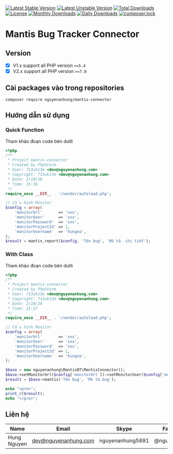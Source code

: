 [![Latest Stable Version](https://poser.pugx.org/nguyenanhung/mantis-connector/v)](https://packagist.org/packages/nguyenanhung/mantis-connector)
[![Latest Unstable Version](https://poser.pugx.org/nguyenanhung/mantis-connector/v/unstable)](https://packagist.org/packages/nguyenanhung/mantis-connector)
[![Total Downloads](https://poser.pugx.org/nguyenanhung/mantis-connector/downloads)](https://packagist.org/packages/nguyenanhung/mantis-connector)
[![License](https://poser.pugx.org/nguyenanhung/mantis-connector/license)](https://packagist.org/packages/nguyenanhung/mantis-connector)
[![Monthly Downloads](https://poser.pugx.org/nguyenanhung/mantis-connector/d/monthly)](https://packagist.org/packages/nguyenanhung/mantis-connector)
[![Daily Downloads](https://poser.pugx.org/nguyenanhung/mantis-connector/d/daily)](https://packagist.org/packages/nguyenanhung/mantis-connector)
[![composer.lock](https://poser.pugx.org/nguyenanhung/mantis-connector/composerlock)](https://packagist.org/packages/nguyenanhung/mantis-connector)

# Mantis Bug Tracker Connector

## Version

- [x] V1.x support all PHP version `>=5.4`
- [x] V2.x support all PHP version `>=7.0`

## Cài packages vào trong repositories

```http
composer require nguyenanhung/mantis-connector
```

## Hướng dẫn sử dụng

### Quick Function

Tham khảo đoạn code bên dưới

```php
<?php
/**
 * Project mantis-connector
 * Created by PhpStorm
 * User: 713uk13m <dev@nguyenanhung.com>
 * Copyright: 713uk13m <dev@nguyenanhung.com>
 * Date: 2/10/20
 * Time: 15:16
 */
require_once __DIR__ . '/vendor/autoload.php';

// Cấu hình Monitor
$config = array(
    'monitorUrl'       => 'xxx',
    'monitorUser'      => 'xxx',
    'monitorPassword'  => 'xxx',
    'monitorProjectId' => 1,
    'monitorUsername'  => 'hungna',
);
$result = mantis_report($config, 'Tên bug', 'Mô tả  chi tiết');
```

### With Class

Tham khảo đoạn code bên dưới

```php
<?php
/**
 * Project mantis-connector
 * Created by PhpStorm
 * User: 713uk13m <dev@nguyenanhung.com>
 * Copyright: 713uk13m <dev@nguyenanhung.com>
 * Date: 2/10/20
 * Time: 15:27
 */
require_once __DIR__ . '/vendor/autoload.php';

// Cấu hình Monitor
$config = array(
    'monitorUrl'       => 'xxx',
    'monitorUser'      => 'xxx',
    'monitorPassword'  => 'xxx',
    'monitorProjectId' => 1,
    'monitorUsername'  => 'hungna',
);

$base = new nguyenanhung\MantisBT\MantisConnector();
$base->setMonitorUrl($config['monitorUrl'])->setMonitorUser($config['monitorUser'])->setMonitorPassword($config['monitorPassword'])->setProjectId($config['monitorProjectId'])->setUsername($config['monitorUsername']);
$result = $base->mantis('Tên bug', 'Mô tả bug');

echo "<pre>";
print_r($result);
echo "</pre>";

```

## Liên hệ

| Name        | Email                | Skype            | Facebook      |
| ----------- | -------------------- | ---------------- | ------------- |
| Hung Nguyen | dev@nguyenanhung.com | nguyenanhung5891 | @nguyenanhung |
